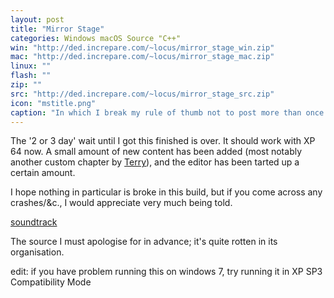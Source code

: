 ```yaml
---
layout: post
title: "Mirror Stage"
categories: Windows macOS Source "C++"
win: "http://ded.increpare.com/~locus/mirror_stage_win.zip"
mac: "http://ded.increpare.com/~locus/mirror_stage_mac.zip"
linux: ""
flash: ""
zip: ""
src: "http://ded.increpare.com/~locus/mirror_stage_src.zip"
icon: "mstitle.png"
caption: "In which I break my rule of thumb not to post more than once about any game."
---
```

The '2 or 3 day' wait until I got this finished is over. It should work with XP 64 now. A small amount of new content has been added (most notably another custom chapter by [Terry](http://www.distractionware.com/)), and the editor has been tarted up a certain amount.

I hope nothing in particular is broke in this build, but if you come across any crashes/&c., I would appreciate very much being told.

[soundtrack](http://increpare.bandcamp.com/album/mirror-stage)

The source I must apologise for in advance; it's quite rotten in its organisation.

edit: if you have problem running this on windows 7, try running it in XP SP3 Compatibility Mode
	